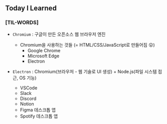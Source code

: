 ## Today I Learned

### [TIL-WORDS]
* `Chromium` : 구글이 만든 오픈소스 웹 브라우저 엔진
    - Chromium을 사용하는 것들 (= HTML/CSS/JavaScript로 만들어짐 😲)
        - Google Chrome
        - Microsoft Edge
        - Electron

* `Electron` : Chromium(브라우저 - 웹 기술로 UI 생성) + Node.js(파일 시스템 접근, OS 기능)
    - VSCode
    - Slack
    - Discord
    - Notion
    - Figma 데스크톱 앱
    - Spotify 데스크톱 앱
